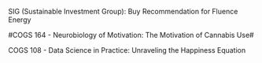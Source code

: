 SIG (Sustainable Investment Group): Buy Recommendation for Fluence Energy

#COGS 164 - Neurobiology of Motivation: The Motivation of Cannabis Use#

COGS 108 - Data Science in Practice: Unraveling the Happiness Equation 
